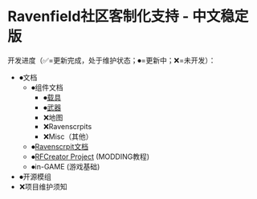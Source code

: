 # Ravenfield社区客制化支持 - 中文稳定版

开发进度（✅=更新完成，处于维护状态；⏺=更新中；❌=未开发）：

- ⏺文档
    - ⏺组件文档
        - ⏺[载具](/Documents/Components/Vehicle/README.md)
        - ⏺[武器](/Documents/Components/Weapon/README.md)
        - ❌地图
        - ❌Ravenscrpits
        - ❌Misc（其他）
    - ⏺[Ravenscrpit文档](/Documents/Ravenscrpit/README.md)
    - ⏺[RFCreator Project](/Documents/Tutorials/README.md) (MODDING教程)
    - ⏺in-GAME (游戏基础)
- ⏺开源模组
- ❌项目维护须知

